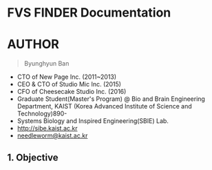 FVS FINDER Documentation
========================

# AUTHOR
>Byunghyun Ban
* CTO of New Page Inc. (2011~2013)
* CEO & CTO of Studio Mic Inc. (2015)
* CFO of Cheesecake Studio Inc. (2016)
* Graduate Student(Master's Program) @ Bio and Brain Engineering Department, KAIST (Korea Advanced Institute of Science and Technology)890-
* Systems Biology and Inspired Engineering(SBIE) Lab.
* http://sibe.kaist.ac.kr
* needleworm@kaist.ac.kr

## 1. Objective
